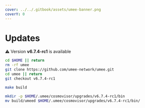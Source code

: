 ```yaml
---
cover: ../../.gitbook/assets/umee-banner.png
coverY: 0
---
```


# Updates

⚠️ Version **v6.7.4-rc1** is available

```bash
cd $HOME || return
rm -rf umee
git clone https://github.com/umee-network/umee.git
cd umee || return
git checkout v6.7.4-rc1

make build

mkdir -p $HOME/.umee/cosmovisor/upgrades/v6.7.4-rc1/bin
mv build/umeed $HOME/.umee/cosmovisor/upgrades/v6.7.4-rc1/bin/
```
